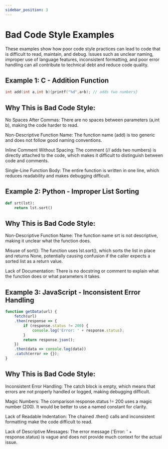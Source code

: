 ```yaml
---
sidebar_position: 3
---
```

# Bad Code Style Examples
These examples show how poor code style practices can lead to code that is difficult to read, maintain, and debug. Issues such as unclear naming, improper use of language features, inconsistent formatting, and poor error handling can all contribute to technical debt and reduce code quality.
## Example 1: C - Addition Function
```c
int add(int a,int b){printf("%d",a+b); // adds two numbers}
```
## Why This is Bad Code Style:

No Spaces After Commas: There are no spaces between parameters (a,int b), making the code harder to read.

Non-Descriptive Function Name: The function name (add) is too generic and does not follow good naming conventions.

Inline Comment Without Spacing: The comment (// adds two numbers) is directly attached to the code, which makes it difficult to distinguish between code and comments.

Single-Line Function Body: The entire function is written in one line, which reduces readability and makes debugging difficult.

## Example 2: Python - Improper List Sorting
```py
def srt(lst):
    return lst.sort()
```
## Why This is Bad Code Style:

Non-Descriptive Function Name: The function name srt is not descriptive, making it unclear what the function does.

Misuse of sort(): The function uses lst.sort(), which sorts the list in place and returns None, potentially causing confusion if the caller expects a sorted list as a return value.

Lack of Documentation: There is no docstring or comment to explain what the function does or what parameters it takes.

## Example 3: JavaScript - Inconsistent Error Handling
```js
function getData(url) {
    fetch(url)
    .then(response => {
        if (response.status != 200) {
            console.log('Error: ' + response.status);
        }
        return response.json();
    })
    .then(data => console.log(data))
    .catch(error => {});
}
```
## Why This is Bad Code Style:

Inconsistent Error Handling: The catch block is empty, which means that errors are not properly handled or logged, making debugging difficult.

Magic Numbers: The comparison response.status != 200 uses a magic number (200). It would be better to use a named constant for clarity.

Lack of Readable Indentation: The chained .then() calls and inconsistent formatting make the code difficult to read.

Lack of Descriptive Messages: The error message ('Error: ' + response.status) is vague and does not provide much context for the actual issue.
